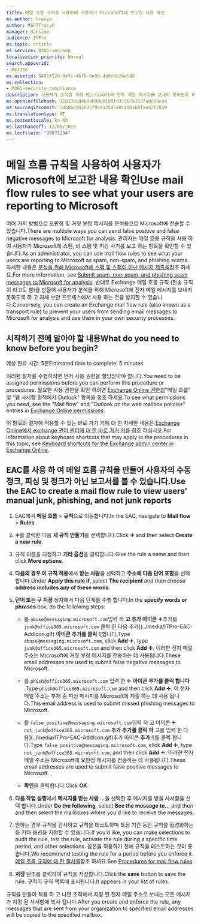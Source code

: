 ```yaml
---
title: 메일 흐름 규칙을 사용하여 사용자가 Microsoft에 보고한 내용 확인
ms.author: tracyp
author: MSFTTracyP
manager: dansimp
audience: ITPro
ms.topic: article
ms.service: O365-seccomp
localization_priority: Normal
search.appverid:
- MET150
ms.assetid: 8401f520-8e7c-467b-9e06-4a9fdb2ba548
ms.collection:
- M365-security-compliance
description: 사용자가 분석을 위해 Microsoft에 전자 메일 메시지를 보내지 못하도록 하 고 자체 보안 프로세스에서 사용 하는 것을 방지 하는 Exchange 메일 흐름 규칙을 만들 수 있습니다.
ms.openlocfilehash: 11033b0d4b0ab9da0109fd31907a1537adc09c4d
ms.sourcegitcommit: 2468bcb01625f97a322459814d81b9faad717859
ms.translationtype: MT
ms.contentlocale: ko-KR
ms.lasthandoff: 12/05/2019
ms.locfileid: "39871294"
---
```

# <a name="use-mail-flow-rules-to-see-what-your-users-are-reporting-to-microsoft"></a><span data-ttu-id="7fc2b-103">메일 흐름 규칙을 사용하여 사용자가 Microsoft에 보고한 내용 확인</span><span class="sxs-lookup"><span data-stu-id="7fc2b-103">Use mail flow rules to see what your users are reporting to Microsoft</span></span>

<span data-ttu-id="7fc2b-104">여러 가지 방법으로 오판정 및 거짓 부정 메시지를 분석용으로 Microsoft에 전송할 수 있습니다.</span><span class="sxs-lookup"><span data-stu-id="7fc2b-104">There are multiple ways you can send false positive and false negative messages to Microsoft for analysis.</span></span> <span data-ttu-id="7fc2b-105">관리자는 메일 흐름 규칙을 사용 하 여 사용자가 Microsoft에 스팸, 비 스팸 및 피싱 사기를 보고 하는 항목을 확인할 수 있습니다.</span><span class="sxs-lookup"><span data-stu-id="7fc2b-105">As an administrator, you can use mail flow rules to see what your users are reporting to Microsoft as spam, non-spam, and phishing scams.</span></span> <span data-ttu-id="7fc2b-106">자세한 내용은 [분석을 위해 Microsoft에 스팸 및 스팸이 아닌 메시지 제출을](submit-spam-non-spam-and-phishing-scam-messages-to-microsoft-for-analysis.md)참조 하세요.</span><span class="sxs-lookup"><span data-stu-id="7fc2b-106">For more information, see [Submit spam, non-spam, and phishing scam messages to Microsoft for analysis](submit-spam-non-spam-and-phishing-scam-messages-to-microsoft-for-analysis.md).</span></span> <span data-ttu-id="7fc2b-107">반대로 Exchange 메일 흐름 규칙 (전송 규칙이 라고도 함)을 만들어 사용자가 분석을 위해 Microsoft에 전자 메일 메시지를 보내지 못하도록 하 고 자체 보안 프로세스에서 사용 하는 것을 방지할 수 있습니다.</span><span class="sxs-lookup"><span data-stu-id="7fc2b-107">Conversely, you can create an Exchange mail flow rule (also known as a transport rule) to prevent your users from sending email messages to Microsoft for analysis and use them in your own security processes.</span></span>

## <a name="what-do-you-need-to-know-before-you-begin"></a><span data-ttu-id="7fc2b-108">시작하기 전에 알아야 할 내용</span><span class="sxs-lookup"><span data-stu-id="7fc2b-108">What do you need to know before you begin?</span></span>

<span data-ttu-id="7fc2b-109">예상 완료 시간: 5분</span><span class="sxs-lookup"><span data-stu-id="7fc2b-109">Estimated time to complete: 5 minutes</span></span>

<span data-ttu-id="7fc2b-110">이러한 절차를 수행하려면 먼저 사용 권한을 할당받아야 합니다.</span><span class="sxs-lookup"><span data-stu-id="7fc2b-110">You need to be assigned permissions before you can perform this procedure or procedures.</span></span> <span data-ttu-id="7fc2b-111">필요한 사용 권한을 확인 하려면 [Exchange Online 권한의](https://docs.microsoft.com/exchange/permissions-exo/feature-permissions#exchange-online-permissions)"메일 흐름" 및 "웹 사서함 정책에서 Outlook" 항목을 참조 하세요.</span><span class="sxs-lookup"><span data-stu-id="7fc2b-111">To see what permissions you need, see the "Mail flow"  and "Outlook on the web mailbox policies" entries in [Exchange Online permissions](https://docs.microsoft.com/exchange/permissions-exo/feature-permissions#exchange-online-permissions).</span></span>

<span data-ttu-id="7fc2b-112">이 항목의 절차에 적용할 수 있는 바로 가기 키에 대 한 자세한 내용은 [Exchange Online에서 exchange 관리 센터에 대 한 바로 가기 키](https://docs.microsoft.com/Exchange/accessibility/keyboard-shortcuts-in-admin-center)를 참조 하십시오.</span><span class="sxs-lookup"><span data-stu-id="7fc2b-112">For information about keyboard shortcuts that may apply to the procedures in this topic, see [Keyboard shortcuts for the Exchange admin center in Exchange Online](https://docs.microsoft.com/Exchange/accessibility/keyboard-shortcuts-in-admin-center).</span></span>

## <a name="use-the-eac-to-create-a-mail-flow-rule-to-view-users-manual-junk-phishing-and-not-junk-reports"></a><span data-ttu-id="7fc2b-113">EAC를 사용 하 여 메일 흐름 규칙을 만들어 사용자의 수동 정크, 피싱 및 정크가 아닌 보고서를 볼 수 있습니다.</span><span class="sxs-lookup"><span data-stu-id="7fc2b-113">Use the EAC to create a mail flow rule to view users' manual junk, phishing, and not junk reports</span></span>

1. <span data-ttu-id="7fc2b-114">EAC에서 **메일 흐름** \> **규칙**으로 이동합니다.</span><span class="sxs-lookup"><span data-stu-id="7fc2b-114">In the EAC, navigate to **Mail flow** \> **Rules**.</span></span>

2. <span data-ttu-id="7fc2b-115">![아이콘 추가](../media/ITPro-EAC-AddIcon.gif)를 클릭한 다음 **새 규칙 만들기**를 선택합니다.</span><span class="sxs-lookup"><span data-stu-id="7fc2b-115">Click ![Add Icon](../media/ITPro-EAC-AddIcon.gif) and then select **Create a new rule**.</span></span>

3. <span data-ttu-id="7fc2b-116">규칙 이름을 지정하고 **기타 옵션**을 클릭합니다.</span><span class="sxs-lookup"><span data-stu-id="7fc2b-116">Give the rule a name and then click **More options**.</span></span>

4. <span data-ttu-id="7fc2b-117">**다음의 경우 이 규칙 적용**에서 **받는 사람**을 선택하고 **주소에 다음 단어 포함**을 선택합니다.</span><span class="sxs-lookup"><span data-stu-id="7fc2b-117">Under **Apply this rule if**, select **The recipient** and then choose **address includes any of these words**.</span></span>

5. <span data-ttu-id="7fc2b-118">**단어 또는 구 지정** 상자에서 다음 단계를 수행 합니다.</span><span class="sxs-lookup"><span data-stu-id="7fc2b-118">In the **specify words or phrases** box, do the following steps:</span></span>

   - <span data-ttu-id="7fc2b-119">를 `abuse@messaging.microsoft.com`입력 하 **고 추가 아이콘** ![](../media/ITPro-EAC-AddIcon.gif)추가를 `junk@office365.microsoft.com` 클릭 한 다음 추가](../media/ITPro-EAC-AddIcon.gif) **아이콘 추가를 클릭** ![합니다.</span><span class="sxs-lookup"><span data-stu-id="7fc2b-119">Type `abuse@messaging.microsoft.com`, click **Add** ![Add Icon](../media/ITPro-EAC-AddIcon.gif), type `junk@office365.microsoft.com` and then click **Add** ![Add Icon](../media/ITPro-EAC-AddIcon.gif).</span></span> <span data-ttu-id="7fc2b-120">이러한 전자 메일 주소는 Microsoft에 거짓 부정 메시지를 전송하는 데 사용됩니다.</span><span class="sxs-lookup"><span data-stu-id="7fc2b-120">These email addresses are used to submit false negative messages to Microsoft.</span></span>

   - <span data-ttu-id="7fc2b-121">를 `phish@office365.microsoft.com` 입력 한 ![다음 추가](../media/ITPro-EAC-AddIcon.gif) **아이콘 추가를 클릭 합니다** .</span><span class="sxs-lookup"><span data-stu-id="7fc2b-121">Type `phish@office365.microsoft.com` and then click **Add** ![Add Icon](../media/ITPro-EAC-AddIcon.gif).</span></span> <span data-ttu-id="7fc2b-122">이 전자 메일 주소는 부재 중 피싱 메시지를 Microsoft에 제출 하는 데 사용 됩니다.</span><span class="sxs-lookup"><span data-stu-id="7fc2b-122">This email address is used to submit missed phishing messages to Microsoft.</span></span>

   - <span data-ttu-id="7fc2b-123">를 `false_positive@messaging.microsoft.com`입력 하 고 아이콘 ![](../media/ITPro-EAC-AddIcon.gif) `not_junk@office365.microsoft.com` **추가 추가를 클릭 하** 고를 입력 한 다음](../media/ITPro-EAC-AddIcon.gif)추가 아이콘 **추가** ![를 클릭 합니다.</span><span class="sxs-lookup"><span data-stu-id="7fc2b-123">Type `false_positive@messaging.microsoft.com`, click **Add** ![Add Icon](../media/ITPro-EAC-AddIcon.gif), type `not_junk@office365.microsoft.com`, and then click **Add** ![Add Icon](../media/ITPro-EAC-AddIcon.gif).</span></span> <span data-ttu-id="7fc2b-124">이러한 전자 메일 주소는 Microsoft에 오판정 메시지를 전송하는 데 사용됩니다.</span><span class="sxs-lookup"><span data-stu-id="7fc2b-124">These email addresses are used to submit false positive messages to Microsoft.</span></span>

   - <span data-ttu-id="7fc2b-125">**확인**을 클릭합니다.</span><span class="sxs-lookup"><span data-stu-id="7fc2b-125">Click **OK**.</span></span>

6. <span data-ttu-id="7fc2b-126">**다음 작업 실행**에서 **메시지를 받는 사람** ...을 선택한 후 메시지를 받을 사서함을 선택 합니다.</span><span class="sxs-lookup"><span data-stu-id="7fc2b-126">Under **Do the following**, select **Bcc the message to...** and then and then select the mailboxes where you'd like to receive the messages.</span></span>

7. <span data-ttu-id="7fc2b-127">원하는 경우 규칙을 감사하고 규칙을 테스트하며 특정 기간 동안 규칙을 활성화하는 등 기타 옵션을 지정할 수 있습니다.</span><span class="sxs-lookup"><span data-stu-id="7fc2b-127">If you'd like, you can make selections to audit the rule, test the rule, activate the rule during a specific time period, and other selections.</span></span> <span data-ttu-id="7fc2b-128">옵션을 적용하기 전에 규칙을 테스트하는 것이 좋습니다.</span><span class="sxs-lookup"><span data-stu-id="7fc2b-128">We recommend testing the rule for a period before you enforce it.</span></span> <span data-ttu-id="7fc2b-129">[메일 흐름 규칙에 대 한 절차를](https://docs.microsoft.com/Exchange/policy-and-compliance/mail-flow-rules/mail-flow-rule-procedures)참조 하세요.</span><span class="sxs-lookup"><span data-stu-id="7fc2b-129">See [Procedures for mail flow rules](https://docs.microsoft.com/Exchange/policy-and-compliance/mail-flow-rules/mail-flow-rule-procedures).</span></span>

8. <span data-ttu-id="7fc2b-130">**저장** 단추를 클릭하여 규칙을 저장합니다.</span><span class="sxs-lookup"><span data-stu-id="7fc2b-130">Click the **save** button to save the rule.</span></span> <span data-ttu-id="7fc2b-131">규칙이 규칙 목록에 표시됩니다.</span><span class="sxs-lookup"><span data-stu-id="7fc2b-131">It appears in your list of rules.</span></span>

<span data-ttu-id="7fc2b-132">규칙을 만들어 적용 하 고 나면 조직에서 지정 된 전자 메일 주소로 보내는 모든 메시지가 지정 된 사서함에 복사 됩니다.</span><span class="sxs-lookup"><span data-stu-id="7fc2b-132">After you create and enforce the rule, any messages that are sent from your organization to specified email addresses will be copied to the specified mailbox.</span></span>
